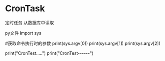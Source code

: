# CronTask
定时任务 从数据库中读取


py文件
import sys

#获取命令执行时的参数
print(sys.argv[0])
print(sys.argv[1])
print(sys.argv[2])

print("CronTest.....")
print("CronTest------")
